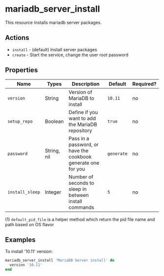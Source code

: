 # mariadb_server_install

This resource installs mariadb server packages.

## Actions

- `install` - (default) Install server packages
- `create`  - Start the service, change the user root password

## Properties

Name                            | Types             | Description                                                   | Default                                   | Required?
------------------------------- | ----------------- | ------------------------------------------------------------- | ----------------------------------------- | ---------
`version`                       | String            | Version of MariaDB to install                                 | `10.11`                                   | no
`setup_repo`                    | Boolean           | Define if you want to add the MariaDB repository              | `true`                                    | no
`password`                      | String, nil       | Pass in a password, or have the cookbook generate one for you | `generate`                                | no
`install_sleep`                 | Integer           | Number of seconds to sleep in between install commands        | `5`                                       | no

(1) `default_pid_file` is a helper method which return the pid file name and path based on OS flavor

## Examples

To install '10.11' version:

```ruby
mariadb_server_install 'MariaDB Server install' do
  version '10.11'
end
```
